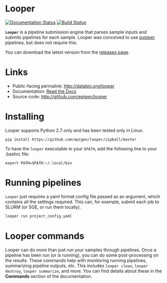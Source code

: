 # Looper

[![Documentation Status](http://readthedocs.org/projects/looper/badge/?version=latest)](http://looper.readthedocs.io/en/latest/?badge=latest)
[![Build Status](https://travis-ci.org/vreuter/looper.svg?branch=master)](https://travis-ci.org/vreuter/looper)

__`Looper`__ is a pipeline submission engine that parses sample inputs and submits pipelines for each sample. Looper was conceived to use [pypiper](https://github.com/epigen/pypiper/) pipelines, but does not require this.

You can download the latest version from the [releases page](https://github.com/epigen/looper/releases).



# Links

 * Public-facing permalink: http://databio.org/looper
 * Documentation: [Read the Docs](http://looper.readthedocs.org/)
 * Source code: http://github.com/epigen/looper


# Installing
Looper supports Python 2.7 only and has been tested only in Linux.

```
pip install https://github.com/epigen/looper/zipball/master
```

To have the `looper` executable in your `$PATH`, add the following line to your .bashrc file:

```
export PATH=$PATH:~/.local/bin
```


# Running pipelines

`Looper` just requires a yaml format config file passed as an argument, which contains all the settings required. This can, for example, submit each job to SLURM (or SGE, or run them locally).

```bash
looper run project_config.yaml
```


# Looper commands

Looper can do more than just run your samples through pipelines. Once a pipeline has been run (or is running), you can do some post-processing on the results. These commands help with monitoring running pipelines, summarizing pipeline outputs, etc. This includes `looper clean`, `looper destroy`, `looper summarize`, and more. You can find details about these in the **Commands** section of the documentation.
